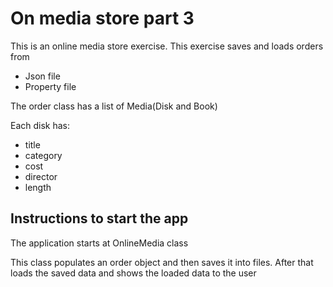 # On media store part 3
This is an online media store exercise.
This exercise saves and loads orders from
* Json file
* Property file

The order class has a list of Media(Disk and Book)

Each disk has:
* title
* category
* cost
* director
* length

## Instructions to start the app
The application starts at OnlineMedia class


This class populates an order object and then saves it into files.
After that loads the saved data and shows the loaded data to the user
